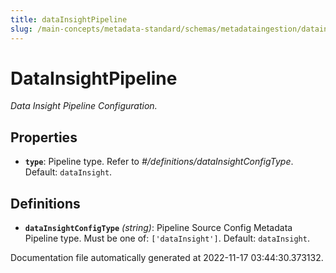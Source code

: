 ```yaml
---
title: dataInsightPipeline
slug: /main-concepts/metadata-standard/schemas/metadataingestion/datainsightpipeline
---
```


# DataInsightPipeline

*Data Insight Pipeline Configuration.*

## Properties

- **`type`**: Pipeline type. Refer to *#/definitions/dataInsightConfigType*. Default: `dataInsight`.
## Definitions

- **`dataInsightConfigType`** *(string)*: Pipeline Source Config Metadata Pipeline type. Must be one of: `['dataInsight']`. Default: `dataInsight`.


Documentation file automatically generated at 2022-11-17 03:44:30.373132.
